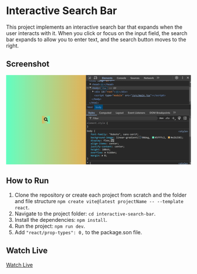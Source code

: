 # Interactive Search Bar

This project implements an interactive search bar that expands when the user interacts with it. When you click or focus on the input field, the search bar expands to allow you to enter text, and the search button moves to the right.

## Screenshot

![interactive-search-bar-demo](./interactive-search-bar-demo.gif)

## How to Run

1. Clone the repository or create each project from scratch and the folder and file structure `npm create vite@latest projectName -- --template react`.
2. Navigate to the project folder: `cd interactive-search-bar`.
3. Install the dependencies: `npm install`.
4. Run the project: `npm run dev`.
5. Add `"react/prop-types": 0,` to the package.son file.

## Watch Live

[Watch Live](https://interactive-search-bar.vercel.app/)
